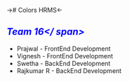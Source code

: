 -># Colors HRMS<-
## *<span style="color: blue;">Team 16</ span>* 

* Prajwal - FrontEnd Development
* Vignesh - FrontEnd Development
* Swetha - BackEnd Development
* Rajkumar R - BackEnd Development
